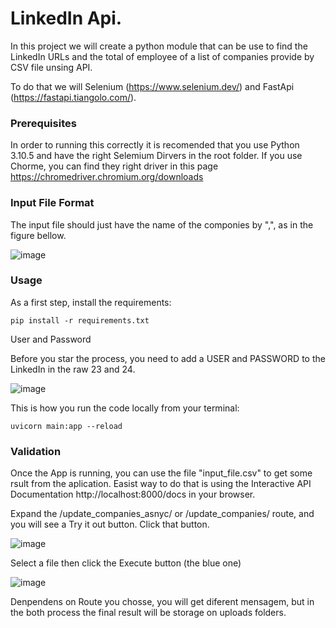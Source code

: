 # LinkedIn Api.
In this project we will create a python module that can be use to find the LinkedIn URLs and the total of employee of a list of companies provide by CSV file unsing API. 

To do that we will Selenium (https://www.selenium.dev/) and FastApi (https://fastapi.tiangolo.com/).

### Prerequisites

In order to running this correctly it is recomended that you use Python 3.10.5 and have the right Selemium Dirvers in the root folder. If you use Chorme, you can find they right driver in this page https://chromedriver.chromium.org/downloads 

### Input File Format

The input file should just have the name of the componies by ",", as in the figure bellow. 

![image](https://github.com/francisco-debierne/Basic_Linkedin_Api/assets/85453178/07c97485-1dc4-4fa2-8c42-b67875ea99d3)


### Usage

As a first step, install the requirements:
```
pip install -r requirements.txt
```
User and Password

Before you star the process, you need to add a USER and PASSWORD to the LinkedIn in the raw 23 and 24. 

![image](https://github.com/francisco-debierne/Basic_Linkedin_Api/assets/85453178/bcea039d-9123-4239-8800-3c1d341dc659)

This is how you run the code locally from your terminal:
```
uvicorn main:app --reload
```

### Validation

Once the App is running, you can use the file "input_file.csv" to get some rsult from the aplication. Easist way to do that is using the Interactive API Documentation  http://localhost:8000/docs in your browser. 

Expand the /update_companies_asnyc/ or /update_companies/ route, and you will see a Try it out button. Click that button.

![image](https://github.com/francisco-debierne/Basic_Linkedin_Api/assets/85453178/e41bf630-ada4-4d72-84af-c666972f0863)

Select a file then click the Execute button (the blue one)

![image](https://github.com/francisco-debierne/Basic_Linkedin_Api/assets/85453178/690b7b6d-a801-4c9a-9c6b-dffbe751348a)

Denpendens on Route you chosse, you will get diferent mensagem, but in the both process the final result will be storage on uploads folders. 
